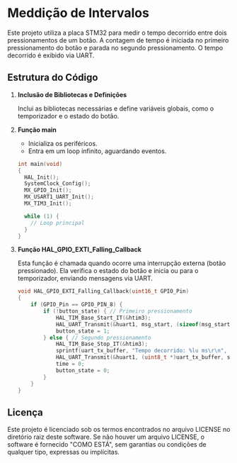 # Meddição de Intervalos

Este projeto utiliza a placa STM32 para medir o tempo decorrido entre dois pressionamentos de um botão. A contagem de tempo é iniciada no primeiro pressionamento do botão e parada no segundo pressionamento. O tempo decorrido é exibido via UART.



## Estrutura do Código

1. **Inclusão de Bibliotecas e Definições**

   Inclui as bibliotecas necessárias e define variáveis globais, como o temporizador e o estado do botão.

2. **Função main**

   - Inicializa os periféricos.
   - Entra em um loop infinito, aguardando eventos.

   ```c
   int main(void)
   {
     HAL_Init();
     SystemClock_Config();
     MX_GPIO_Init();
     MX_USART1_UART_Init();
     MX_TIM3_Init();

     while (1) {
       // Loop principal
     }
   }
   ```

3. **Função HAL_GPIO_EXTI_Falling_Callback**

   Esta função é chamada quando ocorre uma interrupção externa (botão pressionado). Ela verifica o estado do botão e inicia ou para o temporizador, enviando mensagens via UART.

   ```c
   void HAL_GPIO_EXTI_Falling_Callback(uint16_t GPIO_Pin)
   {
       if (GPIO_Pin == GPIO_PIN_8) { 
           if (!button_state) { // Primeiro pressionamento
               HAL_TIM_Base_Start_IT(&htim3);
               HAL_UART_Transmit(&huart1, msg_start, (sizeof(msg_start)-1), 1000);
               button_state = 1;
           } else { // Segundo pressionamento
               HAL_TIM_Base_Stop_IT(&htim3);
               sprintf(uart_tx_buffer, "Tempo decorrido: %lu ms\r\n", time);
               HAL_UART_Transmit(&huart1, (uint8_t *)uart_tx_buffer, strlen(uart_tx_buffer), 1000);
               time = 0;
               button_state = 0;
           }
       }
   }
   ```


## Licença

Este projeto é licenciado sob os termos encontrados no arquivo LICENSE no diretório raiz deste software. Se não houver um arquivo LICENSE, o software é fornecido "COMO ESTÁ", sem garantias ou condições de qualquer tipo, expressas ou implícitas.
